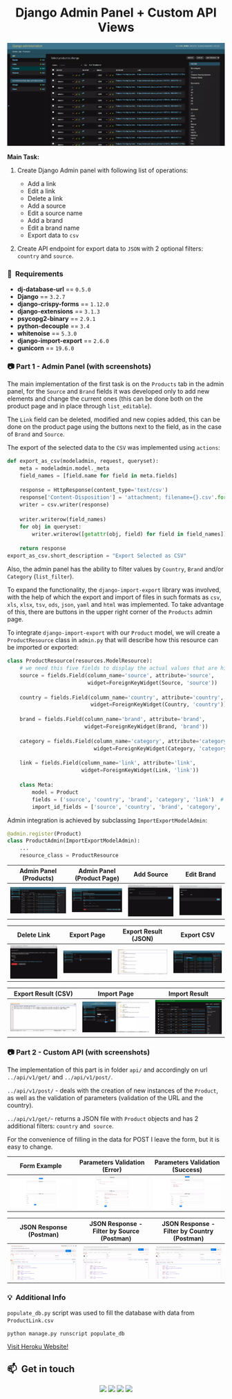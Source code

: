<h1 align="center">Django Admin Panel + Custom API Views</h1>

<p align="center">
  <img src="img/admin_panel.webp" alt="Admin Panel" width="800">
</p>


**Main Task:** 

1. Create Django Admin panel with following list of operations:

	- Add a link
	- Edit a link
	- Delete a link
	- Add a source
	- Edit a source name
	- Add a brand
	- Edit a brand name
	- Export data to `csv`

2. Create API endpoint for export data to `JSON` with 2 optional filters: `country` and
`source`.


### 📝 &nbsp;Requirements

- **dj-database-url** == `0.5.0`
- **Django** == `3.2.7`
- **django-crispy-forms** == `1.12.0`
- **django-extensions** == `3.1.3`
- **psycopg2-binary** == `2.9.1`
- **python-decouple** == `3.4`
- **whitenoise** == `5.3.0`
- **django-import-export** == `2.6.0`
- **gunicorn** == `19.6.0`


### 📷 Part 1 - Admin Panel (with screenshots)

The main implementation of the first task is on the `Products` tab in the admin panel, for the `Source` and `Brand` fields it was developed only to add new elements and change the current ones (this can be done both on the product page and in place through `list_editable`).

The `Link` field can be deleted, modified and new copies added, this can be done on the product page using the buttons next to the field, as in the case of `Brand` and `Source`.

The export of the selected data to the `CSV` was implemented using `actions`:

```python
def export_as_csv(modeladmin, request, queryset):
    meta = modeladmin.model._meta
    field_names = [field.name for field in meta.fields]

    response = HttpResponse(content_type='text/csv')
    response['Content-Disposition'] = 'attachment; filename={}.csv'.format(meta)
    writer = csv.writer(response)

    writer.writerow(field_names)
    for obj in queryset:
        writer.writerow([getattr(obj, field) for field in field_names])

    return response
export_as_csv.short_description = "Export Selected as CSV"
```

Also, the admin panel has the ability to filter values by `Country`, `Brand` and/or `Category` (`list_filter`).

To expand the functionality, the `django-import-export` library was involved, with the help of which the export and import of files in such formats as `csv`, `xls`, `xlsx`, `tsv`, `ods`, `json`, `yaml` and `html` was implemented. To take advantage of this, there are buttons in the upper right corner of the `Products` admin page.

To integrate `django-import-export` with our `Product` model, we will create a `ProductResource` class in `admin.py` that will describe how this resource can be imported or exported:

```python
class ProductResource(resources.ModelResource):
    # we need this five fields to display the actual values that are hidden behind ForeignKeys
    source = fields.Field(column_name='source', attribute='source',
                          widget=ForeignKeyWidget(Source, 'source'))

    country = fields.Field(column_name='country', attribute='country',
                           widget=ForeignKeyWidget(Country, 'country'))

    brand = fields.Field(column_name='brand', attribute='brand',
                         widget=ForeignKeyWidget(Brand, 'brand'))

    category = fields.Field(column_name='category', attribute='category',
                            widget=ForeignKeyWidget(Category, 'category'))

    link = fields.Field(column_name='link', attribute='link',
                        widget=ForeignKeyWidget(Link, 'link'))

    class Meta:
        model = Product
        fields = ('source', 'country', 'brand', 'category', 'link')  # fields to export 
        import_id_fields = ['source', 'country', 'brand', 'category', 'link']  # fields to import 
```

Admin integration is achieved by subclassing `ImportExportModelAdmin`:

```python
@admin.register(Product)
class ProductAdmin(ImportExportModelAdmin):
    ... 
    resource_class = ProductResource
```

Admin Panel (Products)        |  Admin Panel (Product Page) | Add Source     |  Edit Brand
:-------------------------:|:-------------------------:|:-------------------------:|:-------------------------:
<img src="img/admin_panel.webp" alt="Admin Panel" width="100%"> |<img src="img/admin_panel_main.webp" title="Admin Panel (Product Page)" width="100%">|<img src="img/add_source.webp" title="Add Source" width="100%"> |<img src="img/edit_brand.webp" title="Edit Brand" width="100%">

Delete Link        |  Export Page  | Export Result (JSON)     |  Export CSV
:-------------------------:|:-------------------------:|:-------------------------:|:-------------------------:
<img src="img/delete_link.webp" title="Delete Link " width="100%"> |<img src="img/export.webp" title="Export Page" width="100%">|<img src="img/export_json.webp" title="Export Result (JSON)" width="100%"> |<img src="img/export_csv.webp" title="Export CSV" width="100%">

Export Result (CSV)        |  Import Page  | Import Result   
:-------------------------:|:-------------------------:|:---------------------------------:
<img src="img/export_csv_full.webp" title="Export Result (CSV) " width="100%"> |<img src="img/import_example.webp" title="Import Page" width="100%">|<img src="img/import_result.webp" title="Import Result" width="100%">


### 📷 Part 2 - Custom API (with screenshots)

The implementation of this part is in folder `api/` and accordingly on url `../api/v1/get/` and `../api/v1/post/`.

`../api/v1/post/` - deals with the creation of new instances of the `Product`, as well as the validation of parameters (validation of the URL and the country).

`../api/v1/get/`- returns a JSON file with `Product` objects and has 2 additional filters: `country` and` source`.

For the convenience of filling in the data for POST I leave the form, but it is easy to change.


Form Example        |  Parameters Validation (Error)  | Parameters Validation (Success)     
:-------------------------:|:-------------------------:|:-------------------------:
<img src="img/form_example.webp" title="Form Example" width="100%"> |<img src="img/param_validation_form.webp" title="Parameters Validation (Error)" width="100%">|<img src="img/form_example_success.webp" title="Parameters Validation (Success) " width="100%">


JSON Response (Postman)    |  JSON Response - Filter by Source (Postman) | JSON Response - Filter by Country (Postman)   
:-------------------------:|:-------------------------:|:-------------------------:
<img src="img/get_without_filter.webp" title="JSON Response" width="100%"> |<img src="img/get_filter_source.webp" title="Filter by Source" width="100%">|<img src="img/get_filter_country.webp" title="Filter by Country (Postman)" width="100%">


### 💡 &nbsp;Additional Info

`populate_db.py` script was used to fill the database with data from `ProductLink.csv`

```
python manage.py runscript populate_db
```

[Visit Heroku Website!](https://jackshen-admin.herokuapp.com/)


## 📫 &nbsp;Get in touch

<p align="center">
<a href="https://www.linkedin.com/in/yevhenii-shendrikov-6795291b8/"><img src="https://img.shields.io/badge/-Jack%20Shendrikov-0077B5?style=flat&logo=Linkedin&logoColor=white"/></a>
<a href="mailto:jackshendrikov@gmail.com"><img src="https://img.shields.io/badge/-Jack%20Shendrikov-D14836?style=flat&logo=Gmail&logoColor=white"/></a>
<a href="https://www.facebook.com/jack.shendrikov"><img src="https://img.shields.io/badge/-Jack%20Shendrikov-1877F2?style=flat&logo=Facebook&logoColor=white"/></a>
<a href="https://t.me/jackshen"><img src="https://img.shields.io/badge/-@jackshen-0088cc?style=flat&logo=Telegram&logoColor=white"/></a>
</p>
